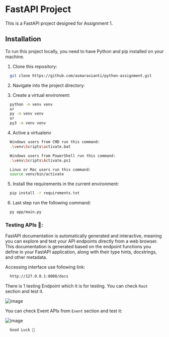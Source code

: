 
# FastAPI Project

This is a FastAPI project designed for Assignment 1.

## Installation

To run this project locally, you need to have Python and pip installed on your machine.

1. Clone this repository:
```bash
  git clone https://github.com/asmaravianti/python-assignment.git
```   
2. Navigate into the project directory:
 
3. Create a virtual enviroment:
```bash
  python -m venv venv
  or
  py -m venv venv
  or
  py3 -m venv venv
```
4. Active a virtualenv
```bash
  Windows users from CMD run this command:
  .\venv\Scripts\activate.bat

  Windows users from PowerShell run this command:
  .\venv\Scripts\Activate.ps1

  Linux or Mac users run this command:
  source venv/bin/activate
```  
5. Install the requirements in the current environment:
```bash
  pip install -r requirements.txt
```  
6. Last step run the following command:
```bash
  py app/main.py
```  


### Testing APIs 🚀:
FastAPI documentation is automatically generated and interactive, meaning you can explore and test your API endpoints directly from a web browser. This documentation is generated based on the endpoint functions you define in your FastAPI application, along with their type hints, docstrings, and other metadata.

Accessing interface use following link:
```bash
  http://127.0.0.1:8000/docs
```  

There is 1 testing Endpoint which it is for testing.
You can check `Root` section and test it.

![image](https://github.com/frdayvz85/python/assets/55210294/825dfd00-706b-436c-b2fe-8ab2b7349eae)

You can check Event APIs from ``Event`` section and test it:

![image](https://github.com/frdayvz85/python/assets/55210294/7609d150-8dfc-4547-8126-184d8ea03129)




```bash
  Good Luck 🚀
```  


